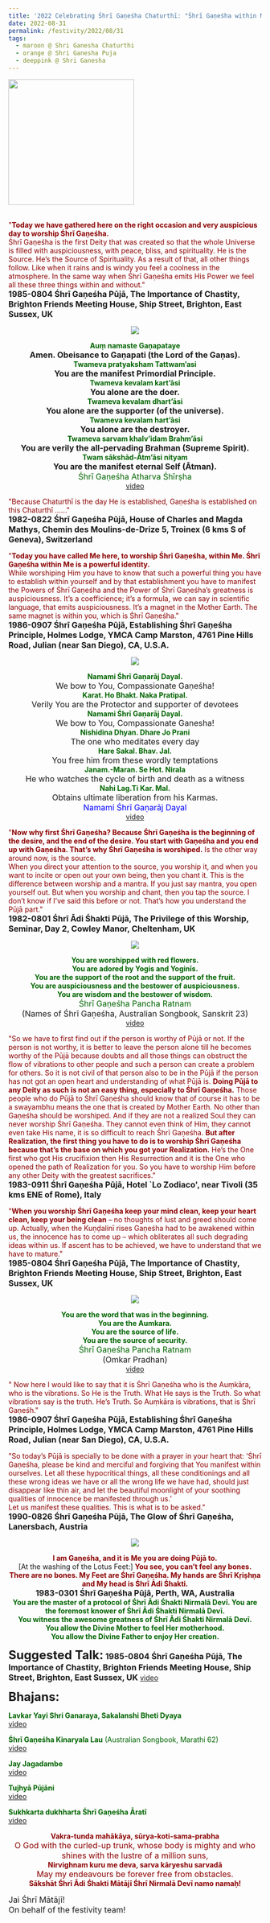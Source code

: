 ```yaml
---
title: '2022 Celebrating Śhrī Gaṇeśha Chaturthī: "Śhrī Gaṇeśha within Me is a powerful identity" '
date: 2022-08-31
permalink: /festivity/2022/08/31
tags:
  - maroon @ Shri Ganesha Chaturthi
  - orange @ Shri Ganesha Puja
  - deeppink @ Shri Ganesha
---
```


<div style="text-align: left"><img src="/images/image1.png" width="250" /></div><br>

<p>
<font color="DarkRed">"<b>Today we have gathered here on the right occasion and very auspicious day to worship Śhrī Gaṇeśha.</b><br>
Śhrī Gaṇeśha is the first Deity that was created so that the whole Universe is filled with auspiciousness, with peace, bliss, and spirituality. He is the Source. He’s the Source of Spirituality. As a result of that, all other things follow. Like when it rains and is windy you feel a coolness in the atmosphere. In the same way when Śhrī Gaṇeśha emits His Power we feel all these three things within and without."</font><br>
<font size="+0"><b>1985-0804 Śhrī Gaṇeśha Pūjā, The Importance of Chastity, Brighton Friends Meeting House, Ship Street, Brighton, East Sussex, UK</b></font>
</p>

<div style="text-align: center"><img src="/images/image1008.png" /></div>

<p style="text-align:center;">
<font color="DarkGreen"><b>Auṃ namaste Gaṇapataye</b></font><br>
<font size="+0"><b>Amen. Obeisance to Gaṇapati (the Lord of the Gaṇas).</b></font><br>
<font color="DarkGreen"><b>Twameva pratyaksham Tattwam’asi</b></font><br>
<font size="+0"><b>You are the manifest Primordial Principle.</b></font><br>
<font color="DarkGreen"><b>Twameva kevalam kart’āsi</b></font><br>
<font size="+0"><b>You alone are the doer.</b></font><br>
<font color="DarkGreen"><b>Twameva kevalam dhart’āsi</b></font><br>
<font size="+0"><b>You alone are the supporter (of the universe).</b></font><br>
<font color="DarkGreen"><b>Twameva kevalam hart’āsi</b></font><br>
<font size="+0"><b>You alone are the destroyer.</b></font><br>
<font color="DarkGreen"><b>Twameva sarvam khalv’idam Brahm’āsi</b></font><br>
<font size="+0"><b>You are verily the all-pervading Brahman (Supreme Spirit).</b></font><br>
<font color="DarkGreen"><b>Twam sākshād-Ātm’āsi nityam</b></font><br>
<font size="+0"><b>You are the manifest eternal Self (Ātman).</b></font><br>
<font color="DarkGreen"><font size="+0">Śhrī Gaṇeśha Atharva Śhīrṣha</font></font><br>
<a href="https://seven-teams.github.io/Videos_Links.html">video</a>
</p>

<p>
<font color="DarkRed">"Because Chaturthī is the day He is established, Gaṇeśha is established on this Chaturthī ......"</font><br>
<font size="+0"><b>1982-0822 Śhrī Gaṇeśha Pūjā, House of Charles and Magda Mathys, Chemin des Moulins-de-Drize 5, Troinex (6 kms S of Geneva), Switzerland</b></font>
</p>

<p>
<font color="DarkRed">"<b>Today you have called Me here, to worship Śhrī Gaṇeśha, within Me. Śhrī Gaṇeśha within Me is a powerful identity.</b><br>
While worshiping Him you have to know that such a powerful thing you have to establish within yourself and by that establishment you have to manifest the Powers of Śhrī Gaṇeśha and the Power of Śhrī Gaṇeśha’s greatness is auspiciousness. It’s a coefficience; it’s a formula, we can say in scientific language, that emits auspiciousness. It’s a magnet in the Mother Earth. The same magnet is within you, which is Śhrī Gaṇeśha."</font><br>
<font size="+0"><b>1986-0907 Śhrī Gaṇeśha Pūjā, Establishing Śhrī Gaṇeśha Principle, Holmes Lodge, YMCA Camp Marston, 4761 Pine Hills Road, Julian (near San Diego), CA, U.S.A.</b></font>
</p>


<div style="text-align: center"><img src="/images/image1009.png" /></div>

<p style="text-align:center;">
<font color="DarkGreen"><b>Namami Śhrī Gaṇarāj Dayal.</b></font><br>
<font size="+0">We bow to You, Compassionate Gaṇeśha!</font><br>
<font color="DarkGreen"><b>Karat. Ho Bhakt. Naka Pratipal.</b></font><br>
<font size="+0">Verily You are the Protector and supporter of devotees</font><br>
<font color="DarkGreen"><b>Namami Śhrī Gaṇarāj Dayal.</b></font><br>
<font size="+0">We bow to You, Compassionate Ganesha!</font><br>
<font color="DarkGreen"><b>Nishidina Dhyan. Dhare Jo Prani</b></font><br>
<font size="+0">The one who meditates every day</font><br>
<font color="DarkGreen"><b>Hare Sakal. Bhav. Jal.</b></font><br>
<font size="+0">You free him from these wordly temptations</font><br>
<font color="DarkGreen"><b>Janam.-Maran. Se Hot. Nirala</b></font><br>
<font size="+0">He who watches the cycle of birth and death as a witness</font><br>
<font color="DarkGreen"><b>Nahi Lag.Ti Kar. Mal.</b></font><br>
<font size="+0">Obtains ultimate liberation from his Karmas.</font><br>
<font color="blue"><font size="+0">Namami Śhrī Gaṇarāj Dayal</font></font><br>
<a href="https://seven-teams.github.io/Videos_Links.html">video</a>
</p>

<p>
<font color="DarkRed">"<b>Now why first Śhrī Gaṇeśha? Because Śhrī Gaṇeśha is the beginning of the desire, and the end of the desire. You start with Gaṇeśha and you end up with Gaṇeśha. That’s why Śhrī Gaṇeśha is worshiped.</b> Is the other way around now, is the source.<br>
When you direct your attention to the source, you worship it, and when you want to incite or open out your own being, then you chant it. This is the difference between worship and a mantra. If you just say mantra, you open yourself out. But when you worship and chant, then you tap the source. I don’t know if I’ve said this before or not. That’s how you understand the Pūjā part."</font><br>
<font size="+0"><b>1982-0801 Śhrī Ādi Śhakti Pūjā, The Privilege of this Worship, Seminar, Day 2, Cowley Manor, Cheltenham, UK</b></font>
</p>

<div style="text-align: center"><img src="/images/image1010.png" /></div>

<p style=" text-align:center;">
<font color="DarkGreen"><b>You are worshipped with red flowers.<br>
You are adored by Yogis and Yoginīs.<br>
You are the support of the root and the support of the fruit.<br>
You are auspiciousness and the bestower of auspiciousness.<br>
You are wisdom and the bestower of wisdom.</b></font><br>
<font size="+0"><font color="DarkGreen">Śhrī Gaṇeśha Pancha Ratnam</font></font><br>
<font size="+0">(Names of Śhrī Gaṇeśha, Australian Songbook, Sanskrit 23)</font><br>
<a href="https://youtu.be/TxotrB3Gzo0">video</a>
</p>

<p>
<font color="DarkRed">"So we have to first find out if the person is worthy of Pūjā or not. If the person is not worthy, it is better to leave the person alone till he becomes worthy of the Pūjā because doubts and all those things can obstruct the flow of vibrations to other people and such a person can create a problem for others. So it is not civil of that person also to be in the Pūjā if the person has not got an open heart and understanding of what Pūjā is. <b>Doing Pūjā to any Deity as such is not an easy thing, especially to Śhrī Gaṇeśha.</b> Those people who do Pūjā to Śhrī Gaṇeśha should know that of course it has to be a swayambhu means the one that is created by Mother Earth. No other than Gaṇeśha should be worshiped. And if they are not a realized Soul they can never worship Śhrī Gaṇeśha. They cannot even think of Him, they cannot even take His name, it is so difficult to reach Śhrī Gaṇeśha. <b>But after Realization, the first thing you have to do is to worship Śhrī Gaṇeśha because that’s the base on which you got your Realization.</b> He’s the One first who got His crucifixion then His Resurrection and it is the One who opened the path of Realization for you. So you have to worship Him before any other Deity with the greatest sacrifices."</font><br>
<font size="+0"><b>1983-0911 Śhrī Gaṇeśha Pūjā, Hotel `Lo Zodiaco', near Tivoli (35 kms ENE of Rome), Italy</b></font>
</p>

<p>
<font color="DarkRed">"<b>When you worship Śhrī Gaṇeśha keep your mind clean, keep your heart clean, keep your being clean</b> – no thoughts of lust and greed should come up. Actually, when the Kuṇḍalinī rises Gaṇeśha had to be awakened within us, the innocence has to come up – which obliterates all such degrading ideas within us. If ascent has to be achieved, we have to understand that we have to mature."</font><br>
<font size="+0"><b>1985-0804 Śhrī Gaṇeśha Pūjā, The Importance of Chastity, Brighton Friends Meeting House, Ship Street, Brighton, East Sussex, UK</b></font>
</p>

<div style="text-align: center"><img src="/images/image1011.png" /></div>

<p style=" text-align:center;">
<font color="DarkGreen"><b>You are the word that was in the beginning.<br>
You are the Aumkara.<br>
You are the source of life.<br>
You are the source of security.</b></font><br>
<font size="+0"><font color="DarkGreen">Śhrī Gaṇeśha Pancha Ratnam</font></font><br>
<font size="+0">(Omkar Pradhan)</font><br>
<a href="https://www.youtube.com/watch?v=yavVfThmkHk&ab_channel=SahajiBhai">video</a>
</p>

<p>
<font color="DarkRed">" Now here I would like to say that it is Śhrī Gaṇeśha who is the Auṃkāra, who is the vibrations. So He is the Truth. What He says is the Truth. So what vibrations say is the truth. He’s Truth. So Auṃkāra is vibrations, that is Śhrī Gaṇeśh."</font><br>
<font size="+0"><b>1986-0907 Śhrī Gaṇeśha Pūjā, Establishing Śhrī Gaṇeśha Principle, Holmes Lodge, YMCA Camp Marston, 4761 Pine Hills Road, Julian (near San Diego), CA, U.S.A.</b></font>
</p>

<p>
<font color="DarkRed">"So today’s Pūjā is specially to be done with a prayer in your heart that: ‘Śhrī Gaṇeśha, please be kind and merciful and forgiving that You manifest within ourselves. Let all these hypocritical things, all these conditionings and all these wrong ideas we have or all the wrong life we have had, should just disappear like thin air, and let the beautiful moonlight of your soothing qualities of innocence be manifested through us.’<br>
Let us manifest these qualities. This is what is to be asked."</font><br>
<font size="+0"><b>1990-0826 Śhrī Gaṇeśha Pūjā, The Glow of Śhrī Gaṇeśha, Lanersbach, Austria</b></font>
</p>

<div style="text-align: center"><img src="/images/image1012.png" /></div>

<p style="text-align:center;">
<font color="DarkRed"><b>I am Gaṇeśha, and it is Me you are doing Pūjā to.</b></font><br>
[At the washing of the Lotus Feet:] <font color="DarkRed"><b>You see, you can’t feel any bones. There are no bones. My Feet are Śhrī Gaṇeśha. My hands are Śhrī Kṛiṣhṇa and My head is Śhrī Ādi Śhakti.</b></font><br>
<font size="+0"><b>1983-0301 Śhrī Gaṇeśha Pūjā, Perth, WA, Australia</b></font><br>
<font color="DarkGreen"><b>You are the master of a protocol of Śhrī Ādi Śhakti Nirmalā Devī. You are the foremost knower of Śhrī Ādi Śhakti Nirmalā Devī.<br>
You witness the awesome greatness of Śhrī Ādi Śhakti Nirmalā Devī.<br>
You allow the Divine Mother to feel Her motherhood.<br>
You allow the Divine Father to enjoy Her creation.</b></font>
</p>

<font size="+2"><b>Suggested Talk:</b></font> 
<font size="+0"><b>1985-0804 Śhrī Gaṇeśha Pūjā, The Importance of Chastity, Brighton Friends Meeting House, Ship Street, Brighton, East Sussex, UK</b></font>
<a href="https://vimeo.com/740934626"> video</a><br>

<font size="+2"><b>Bhajans:</b></font>

<p>
<font color="DarkGreen"><b>Lavkar Yayi Shri Ganaraya, Sakalanshi Bheti Dyaya</b></font><br>
<a href="https://seven-teams.github.io/Videos_Links.html">video</a>
</p>

<p>
<font color="DarkGreen"><b>Śhrī Gaṇeśha Kinaryala Lau</b> (Australian Songbook, Marathi 62)</font><br>
<a href="https://seven-teams.github.io/Videos_Links.html">video</a>
</p>

<p>
<font color="DarkGreen"><b>Jay Jagadambe </b></font><br>
<a href="https://seven-teams.github.io/Videos_Links.html">video</a> 
</p>

<p>
<font color="DarkGreen"><b>Tujhyā Pūjāni</b></font><br>
<a href="https://seven-teams.github.io/Videos_Links.html">video</a>
</p>

<p>
<font color="DarkGreen"><b>Sukhkarta dukhharta Śhrī Gaṇeśha Āratī</b></font><br>
<a href="https://youtu.be/hCjD-83qxLk?list=PL8E57180C36478F98">video</a> 
</p>

<p style="color:DarkRed; text-align:center;">
<b>Vakra-tunda mahākāya, sūrya-koti-sama-prabha</b><br>
<font size="+0">O God with the curled-up trunk, whose body is mighty and who shines with the lustre of a million suns,</font><br>
<b>Nirvighnam kuru me deva, sarva kāryeshu sarvadā</b><br>
<font size="+0">May my endeavours be forever free from obstacles.</font><br>
<b>Sākshāt Śhrī Ādi Śhakti Mātājī Śhrī Nirmalā Devī namo namaḥ!</b><br>
</p>

<p>
<font size="+0">Jai Śhrī Mātājī!<br>
On behalf of the festivity team!</font>
</p>